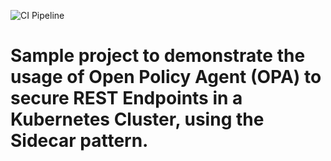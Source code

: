 ![CI Pipeline](https://github.com/parameswaranvv/opa-demo/workflows/CI%20Pipeline/badge.svg?branch=master)

# Sample project to demonstrate the usage of Open Policy Agent  (OPA) to secure REST Endpoints in a Kubernetes Cluster, using the Sidecar pattern.

